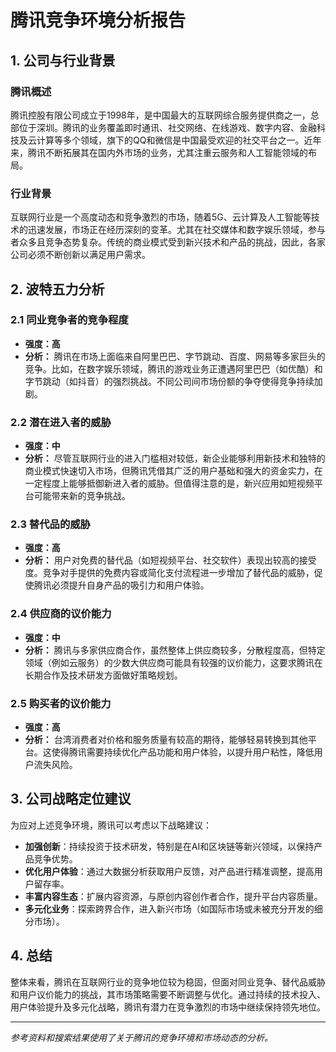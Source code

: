 # 腾讯竞争环境分析报告

## 1. 公司与行业背景

### 腾讯概述
腾讯控股有限公司成立于1998年，是中国最大的互联网综合服务提供商之一，总部位于深圳。腾讯的业务覆盖即时通讯、社交网络、在线游戏、数字内容、金融科技及云计算等多个领域，旗下的QQ和微信是中国最受欢迎的社交平台之一。近年来，腾讯不断拓展其在国内外市场的业务，尤其注重云服务和人工智能领域的布局。

### 行业背景
互联网行业是一个高度动态和竞争激烈的市场，随着5G、云计算及人工智能等技术的迅速发展，市场正在经历深刻的变革。尤其在社交媒体和数字娱乐领域，参与者众多且竞争态势复杂。传统的商业模式受到新兴技术和产品的挑战，因此，各家公司必须不断创新以满足用户需求。

## 2. 波特五力分析

### 2.1 同业竞争者的竞争程度
- **强度：高**
- **分析：**
  腾讯在市场上面临来自阿里巴巴、字节跳动、百度、网易等多家巨头的竞争。比如，在数字娱乐领域，腾讯的游戏业务正遭遇阿里巴巴（如优酷）和字节跳动（如抖音）的强烈挑战。不同公司间市场份额的争夺使得竞争持续加剧。

### 2.2 潜在进入者的威胁
- **强度：中**
- **分析：**
  尽管互联网行业的进入门槛相对较低，新企业能够利用新技术和独特的商业模式快速切入市场，但腾讯凭借其广泛的用户基础和强大的资金实力，在一定程度上能够抵御新进入者的威胁。但值得注意的是，新兴应用如短视频平台可能带来新的竞争挑战。

### 2.3 替代品的威胁
- **强度：高**
- **分析：**
  用户对免费的替代品（如短视频平台、社交软件）表现出较高的接受度。竞争对手提供的免费内容或简化支付流程进一步增加了替代品的威胁，促使腾讯必须提升自身产品的吸引力和用户体验。

### 2.4 供应商的议价能力
- **强度：中**
- **分析：**
  腾讯与多家供应商合作，虽然整体上供应商较多，分散程度高，但特定领域（例如云服务）的少数大供应商可能具有较强的议价能力，这要求腾讯在长期合作及技术研发方面做好策略规划。

### 2.5 购买者的议价能力
- **强度：高**
- **分析：**
  台湾消费者对价格和服务质量有较高的期待，能够轻易转换到其他平台。这使得腾讯需要持续优化产品功能和用户体验，以提升用户粘性，降低用户流失风险。

## 3. 公司战略定位建议
为应对上述竞争环境，腾讯可以考虑以下战略建议：
- **加强创新**：持续投资于技术研发，特别是在AI和区块链等新兴领域，以保持产品竞争优势。
- **优化用户体验**：通过大数据分析获取用户反馈，对产品进行精准调整，提高用户留存率。
- **丰富内容生态**：扩展内容资源，与原创内容创作者合作，提升平台内容质量。
- **多元化业务**：探索跨界合作，进入新兴市场（如国际市场或未被充分开发的细分市场）。

## 4. 总结
整体来看，腾讯在互联网行业的竞争地位较为稳固，但面对同业竞争、替代品威胁和用户议价能力的挑战，其市场策略需要不断调整与优化。通过持续的技术投入、用户体验提升及多元化战略，腾讯有潜力在竞争激烈的市场中继续保持领先地位。

---

*参考资料和搜索结果使用了关于腾讯的竞争环境和市场动态的分析。*